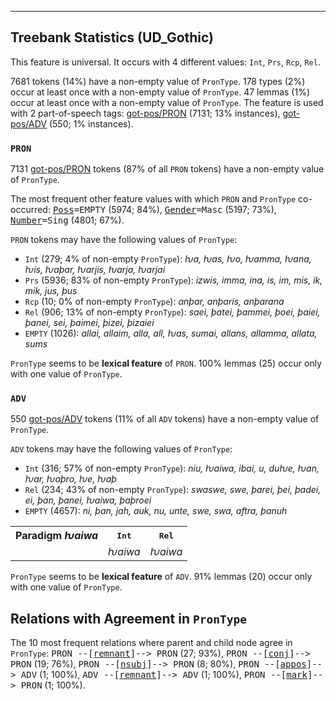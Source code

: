 

--------------------------------------------------------------------------------

## Treebank Statistics (UD_Gothic)

This feature is universal.
It occurs with 4 different values: `Int`, `Prs`, `Rcp`, `Rel`.

7681 tokens (14%) have a non-empty value of `PronType`.
178 types (2%) occur at least once with a non-empty value of `PronType`.
47 lemmas (1%) occur at least once with a non-empty value of `PronType`.
The feature is used with 2 part-of-speech tags: [got-pos/PRON]() (7131; 13% instances), [got-pos/ADV]() (550; 1% instances).

### `PRON`

7131 [got-pos/PRON]() tokens (87% of all `PRON` tokens) have a non-empty value of `PronType`.

The most frequent other feature values with which `PRON` and `PronType` co-occurred: <tt><a href="Poss.html">Poss</a>=EMPTY</tt> (5974; 84%), <tt><a href="Gender.html">Gender</a>=Masc</tt> (5197; 73%), <tt><a href="Number.html">Number</a>=Sing</tt> (4801; 67%).

`PRON` tokens may have the following values of `PronType`:

* `Int` (279; 4% of non-empty `PronType`): <em>ƕa, ƕas, ƕo, ƕamma, ƕana, ƕis, ƕaþar, ƕarjis, ƕarja, ƕarjai</em>
* `Prs` (5936; 83% of non-empty `PronType`): <em>izwis, imma, ina, is, im, mis, ik, mik, jus, þus</em>
* `Rcp` (10; 0% of non-empty `PronType`): <em>anþar, anþaris, anþarana</em>
* `Rel` (906; 13% of non-empty `PronType`): <em>saei, þatei, þammei, þoei, þaiei, þanei, sei, þaimei, þizei, þizaiei</em>
* `EMPTY` (1026): <em>allai, allaim, alla, all, ƕas, sumai, allans, allamma, allata, sums</em>

`PronType` seems to be **lexical feature** of `PRON`. 100% lemmas (25) occur only with one value of `PronType`.

### `ADV`

550 [got-pos/ADV]() tokens (11% of all `ADV` tokens) have a non-empty value of `PronType`.

`ADV` tokens may have the following values of `PronType`:

* `Int` (316; 57% of non-empty `PronType`): <em>niu, ƕaiwa, ibai, u, duƕe, ƕan, ƕar, ƕaþro, ƕe, ƕaþ</em>
* `Rel` (234; 43% of non-empty `PronType`): <em>swaswe, swe, þarei, þei, þadei, ei, þan, þanei, ƕaiwa, þaþroei</em>
* `EMPTY` (4657): <em>ni, þan, jah, auk, nu, unte, swe, swa, aftra, þanuh</em>

<table>
  <tr><th>Paradigm <i>ƕaiwa</i></th><th><tt>Int</tt></th><th><tt>Rel</tt></th></tr>
  <tr><td><tt></tt></td><td><em>ƕaiwa</em></td><td><em>ƕaiwa</em></td></tr>
</table>

`PronType` seems to be **lexical feature** of `ADV`. 91% lemmas (20) occur only with one value of `PronType`.

## Relations with Agreement in `PronType`

The 10 most frequent relations where parent and child node agree in `PronType`:
<tt>PRON --[<a href="../dep/remnant.html">remnant</a>]--> PRON</tt> (27; 93%),
<tt>PRON --[<a href="../dep/conj.html">conj</a>]--> PRON</tt> (19; 76%),
<tt>PRON --[<a href="../dep/nsubj.html">nsubj</a>]--> PRON</tt> (8; 80%),
<tt>PRON --[<a href="../dep/appos.html">appos</a>]--> ADV</tt> (1; 100%),
<tt>ADV --[<a href="../dep/remnant.html">remnant</a>]--> ADV</tt> (1; 100%),
<tt>PRON --[<a href="../dep/mark.html">mark</a>]--> PRON</tt> (1; 100%).

